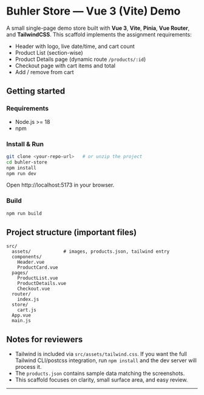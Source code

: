 # Buhler Store — Vue 3 (Vite) Demo

A small single-page demo store built with **Vue 3**, **Vite**, **Pinia**, **Vue Router**, and **TailwindCSS**.
This scaffold implements the assignment requirements:
- Header with logo, live date/time, and cart count
- Product List (section-wise)
- Product Details page (dynamic route `/products/:id`)
- Checkout page with cart items and total
- Add / remove from cart

## Getting started

### Requirements
- Node.js >= 18
- npm

### Install & Run
```bash
git clone <your-repo-url>   # or unzip the project
cd buhler-store
npm install
npm run dev
```

Open http://localhost:5173 in your browser.

### Build
```bash
npm run build
```

## Project structure (important files)
```
src/
  assets/            # images, products.json, tailwind entry
  components/
    Header.vue
    ProductCard.vue
  pages/
    ProductList.vue
    ProductDetails.vue
    Checkout.vue
  router/
    index.js
  store/
    cart.js
  App.vue
  main.js
```

## Notes for reviewers
- Tailwind is included via `src/assets/tailwind.css`. If you want the full Tailwind CLI/postcss integration, run `npm install` and the dev server will process it.
- The `products.json` contains sample data matching the screenshots.
- This scaffold focuses on clarity, small surface area, and easy review.

---
